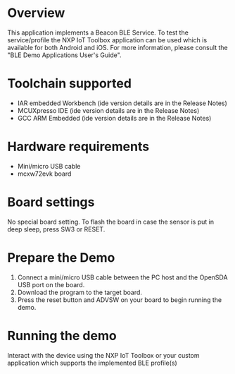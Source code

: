 Overview
========
This application implements a Beacon BLE Service.
To test the service/profile the NXP IoT Toolbox application can be used which is available for both Android and iOS.
For more information, please consult the "BLE Demo Applications User's Guide".

Toolchain supported
===================
- IAR embedded Workbench (ide version details are in the Release Notes)
- MCUXpresso IDE (ide version details are in the Release Notes)
- GCC ARM Embedded (ide version details are in the Release Notes)

Hardware requirements
=====================
- Mini/micro USB cable
- mcxw72evk board

Board settings
==============
No special board setting.
To flash the board in case the sensor is put in deep sleep, press SW3 or RESET.

Prepare the Demo
================
1.  Connect a mini/micro USB cable between the PC host and the OpenSDA USB port on the board.
2.  Download the program to the target board.
3.  Press the reset button and ADVSW on your board to begin running the demo.

Running the demo
================
Interact with the device using the NXP IoT Toolbox or your custom application which supports the implemented BLE profile(s)
